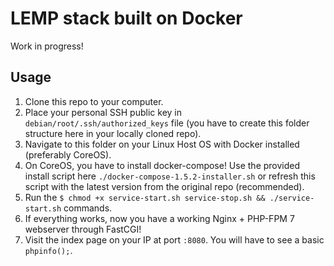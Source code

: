 # LEMP stack built on Docker

Work in progress!

## Usage

1. Clone this repo to your computer.
2. Place your personal SSH public key in `debian/root/.ssh/authorized_keys` file (you have to create this folder structure here in your locally cloned repo).
3. Navigate to this folder on your Linux Host OS with Docker installed (preferably CoreOS).
4. On CoreOS, you have to install docker-compose! Use the provided install script here `./docker-compose-1.5.2-installer.sh` or refresh this script with the latest version from the original repo (recommended).
5. Run the `$ chmod +x service-start.sh service-stop.sh && ./service-start.sh` commands.
6. If everything works, now you have a working Nginx + PHP-FPM 7 webserver through FastCGI!
7. Visit the index page on your IP at port `:8080`. You will have to see a basic `phpinfo();`.
